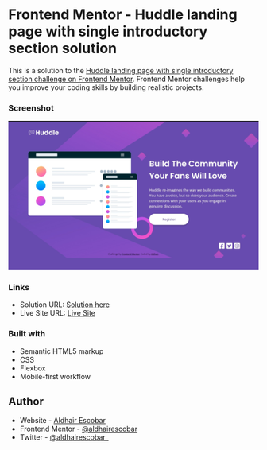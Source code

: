 # Frontend Mentor - Huddle landing page with single introductory section solution

This is a solution to the [Huddle landing page with single introductory section challenge on Frontend Mentor](https://www.frontendmentor.io/challenges/huddle-landing-page-with-a-single-introductory-section-B_2Wvxgi0). Frontend Mentor challenges help you improve your coding skills by building realistic projects. 

### Screenshot

![](./images/screenshot.jpeg)

### Links

- Solution URL: [Solution here](https://www.frontendmentor.io/solutions/huddlelandingpage-mobile-first-html-and-css-S6WfrBsAj)
- Live Site URL: [Live Site](https://aldhairescobar.github.io/Huddle-landing-page-with-single-introductory-section/)

### Built with

- Semantic HTML5 markup
- CSS
- Flexbox
- Mobile-first workflow

## Author

- Website - [Aldhair Escobar](https://aldhairescobar.com/)
- Frontend Mentor - [@aldhairescobar](https://www.frontendmentor.io/profile/aldhairescobar)
- Twitter - [@aldhairescobar_](https://twitter.com/aldhairescobar_)